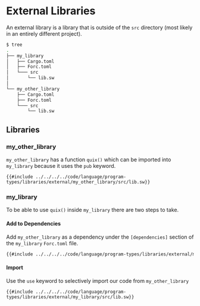 # External Libraries

An external library is a library that is outside of the `src` directory (most likely in an entirely different project).

```bash
$ tree
.
├── my_library
│   ├── Cargo.toml
│   ├── Forc.toml
│   └─── src
│       └── lib.sw
│
└── my_other_library
    ├── Cargo.toml
    ├── Forc.toml
    └─── src
        └── lib.sw
```

## Libraries

### my_other_library

`my_other_library` has a function `quix()` which can be imported into `my_library` because it uses the `pub` keyword.

```sway
{{#include ../../../../code/language/program-types/libraries/external/my_other_library/src/lib.sw}}
```

### my_library

To be able to use `quix()` inside `my_library` there are two steps to take.

#### Add to Dependencies

Add `my_other_library` as a dependency under the `[dependencies]` section of the `my_library` `Forc.toml` file.

```bash
{{#include ../../../../code/language/program-types/libraries/external/my_library/Forc.toml}}
```

#### Import

Use the `use` keyword to selectively import our code from `my_other_library`

```sway
{{#include ../../../../code/language/program-types/libraries/external/my_library/src/lib.sw}}
```
